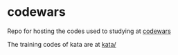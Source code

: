 # codewars
Repo for hosting the codes used to studying at [codewars](https://www.codewars.com/)

The training codes of kata are at [kata/](kata/)